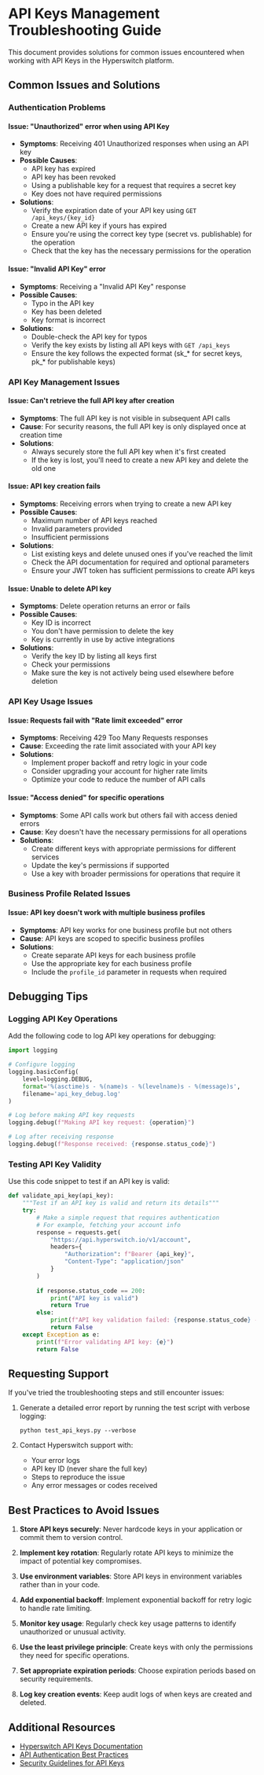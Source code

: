 # API Keys Management Troubleshooting Guide

This document provides solutions for common issues encountered when working with API Keys in the Hyperswitch platform.

## Common Issues and Solutions

### Authentication Problems

#### Issue: "Unauthorized" error when using API Key
- **Symptoms**: Receiving 401 Unauthorized responses when using an API key
- **Possible Causes**:
  - API key has expired
  - API key has been revoked
  - Using a publishable key for a request that requires a secret key
  - Key does not have required permissions
- **Solutions**:
  - Verify the expiration date of your API key using `GET /api_keys/{key_id}`
  - Create a new API key if yours has expired
  - Ensure you're using the correct key type (secret vs. publishable) for the operation
  - Check that the key has the necessary permissions for the operation

#### Issue: "Invalid API Key" error
- **Symptoms**: Receiving a "Invalid API Key" response
- **Possible Causes**:
  - Typo in the API key
  - Key has been deleted
  - Key format is incorrect
- **Solutions**:
  - Double-check the API key for typos
  - Verify the key exists by listing all API keys with `GET /api_keys`
  - Ensure the key follows the expected format (sk_* for secret keys, pk_* for publishable keys)

### API Key Management Issues

#### Issue: Can't retrieve the full API key after creation
- **Symptoms**: The full API key is not visible in subsequent API calls
- **Cause**: For security reasons, the full API key is only displayed once at creation time
- **Solutions**:
  - Always securely store the full API key when it's first created
  - If the key is lost, you'll need to create a new API key and delete the old one

#### Issue: API key creation fails
- **Symptoms**: Receiving errors when trying to create a new API key
- **Possible Causes**:
  - Maximum number of API keys reached
  - Invalid parameters provided
  - Insufficient permissions
- **Solutions**:
  - List existing keys and delete unused ones if you've reached the limit
  - Check the API documentation for required and optional parameters
  - Ensure your JWT token has sufficient permissions to create API keys

#### Issue: Unable to delete API key
- **Symptoms**: Delete operation returns an error or fails
- **Possible Causes**:
  - Key ID is incorrect
  - You don't have permission to delete the key
  - Key is currently in use by active integrations
- **Solutions**:
  - Verify the key ID by listing all keys first
  - Check your permissions
  - Make sure the key is not actively being used elsewhere before deletion

### API Key Usage Issues

#### Issue: Requests fail with "Rate limit exceeded" error
- **Symptoms**: Receiving 429 Too Many Requests responses
- **Cause**: Exceeding the rate limit associated with your API key
- **Solutions**:
  - Implement proper backoff and retry logic in your code
  - Consider upgrading your account for higher rate limits
  - Optimize your code to reduce the number of API calls

#### Issue: "Access denied" for specific operations
- **Symptoms**: Some API calls work but others fail with access denied errors
- **Cause**: Key doesn't have the necessary permissions for all operations
- **Solutions**:
  - Create different keys with appropriate permissions for different services
  - Update the key's permissions if supported
  - Use a key with broader permissions for operations that require it

### Business Profile Related Issues

#### Issue: API key doesn't work with multiple business profiles
- **Symptoms**: API key works for one business profile but not others
- **Cause**: API keys are scoped to specific business profiles
- **Solutions**:
  - Create separate API keys for each business profile
  - Use the appropriate key for each business profile
  - Include the `profile_id` parameter in requests when required

## Debugging Tips

### Logging API Key Operations

Add the following code to log API key operations for debugging:

```python
import logging

# Configure logging
logging.basicConfig(
    level=logging.DEBUG,
    format='%(asctime)s - %(name)s - %(levelname)s - %(message)s',
    filename='api_key_debug.log'
)

# Log before making API key requests
logging.debug(f"Making API key request: {operation}")

# Log after receiving response
logging.debug(f"Response received: {response.status_code}")
```

### Testing API Key Validity

Use this code snippet to test if an API key is valid:

```python
def validate_api_key(api_key):
    """Test if an API key is valid and return its details"""
    try:
        # Make a simple request that requires authentication
        # For example, fetching your account info
        response = requests.get(
            "https://api.hyperswitch.io/v1/account",
            headers={
                "Authorization": f"Bearer {api_key}",
                "Content-Type": "application/json"
            }
        )
        
        if response.status_code == 200:
            print("API key is valid")
            return True
        else:
            print(f"API key validation failed: {response.status_code} - {response.text}")
            return False
    except Exception as e:
        print(f"Error validating API key: {e}")
        return False
```

## Requesting Support

If you've tried the troubleshooting steps and still encounter issues:

1. Generate a detailed error report by running the test script with verbose logging:
   ```
   python test_api_keys.py --verbose
   ```

2. Contact Hyperswitch support with:
   - Your error logs
   - API key ID (never share the full key)
   - Steps to reproduce the issue
   - Any error messages or codes received

## Best Practices to Avoid Issues

1. **Store API keys securely**: Never hardcode keys in your application or commit them to version control.

2. **Implement key rotation**: Regularly rotate API keys to minimize the impact of potential key compromises.

3. **Use environment variables**: Store API keys in environment variables rather than in your code.

4. **Add exponential backoff**: Implement exponential backoff for retry logic to handle rate limiting.

5. **Monitor key usage**: Regularly check key usage patterns to identify unauthorized or unusual activity.

6. **Use the least privilege principle**: Create keys with only the permissions they need for specific operations.

7. **Set appropriate expiration periods**: Choose expiration periods based on security requirements.

8. **Log key creation events**: Keep audit logs of when keys are created and deleted.

## Additional Resources

- [Hyperswitch API Keys Documentation](https://docs.hyperswitch.io/api-reference/api-keys)
- [API Authentication Best Practices](https://docs.hyperswitch.io/api-reference/authentication)
- [Security Guidelines for API Keys](https://docs.hyperswitch.io/security/api-keys) 